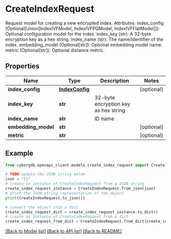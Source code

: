 # CreateIndexRequest

Request model for creating a new encrypted index.  Attributes:     index_config (Optional[Union[IndexIVFModel, IndexIVFPQModel, IndexIVFFlatModel]]):          Optional configuration model for the index.     index_key (str): A 32-byte encryption key as a hex string.     index_name (str): The name/identifier of the index.     embedding_model (Optional[str]): Optional embedding model name.     metric (Optional[str]): Optional distance metric.

## Properties

Name | Type | Description | Notes
------------ | ------------- | ------------- | -------------
**index_config** | [**IndexConfig**](IndexConfig.md) |  | [optional] 
**index_key** | **str** | 32-byte encryption key as hex string | 
**index_name** | **str** | ID name | 
**embedding_model** | **str** |  | [optional] 
**metric** | **str** |  | [optional] 

## Example

```python
from cyborgdb.openapi_client.models.create_index_request import CreateIndexRequest

# TODO update the JSON string below
json = "{}"
# create an instance of CreateIndexRequest from a JSON string
create_index_request_instance = CreateIndexRequest.from_json(json)
# print the JSON string representation of the object
print(CreateIndexRequest.to_json())

# convert the object into a dict
create_index_request_dict = create_index_request_instance.to_dict()
# create an instance of CreateIndexRequest from a dict
create_index_request_from_dict = CreateIndexRequest.from_dict(create_index_request_dict)
```
[[Back to Model list]](../README.md#documentation-for-models) [[Back to API list]](../README.md#documentation-for-api-endpoints) [[Back to README]](../README.md)


